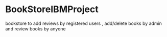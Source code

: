 # BookStoreIBMProject
bookstore to add reviews by registered users , add/delete books by admin and review books by anyone
